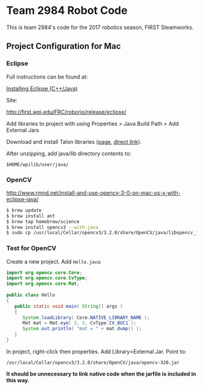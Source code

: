 # Team 2984 Robot Code

This is team 2984's code for the 2017 robotics season, FIRST Steamworks.

## Project Configuration for Mac

### Eclipse

Full instructions can be found at:

[Installing Eclipse (C++/Java)](https://wpilib.screenstepslive.com/s/4485/m/13503/l/599679-installing-eclipse-c-java)

Site:

http://first.wpi.edu/FRC/roborio/release/eclipse/

Add libraries to project with using Properties > Java Build Path > Add External Jars

Download and install Talon libraries ([page](http://www.ctr-electronics.com/hro.html#product_tabs_technical_resources), [direct link](http://www.ctr-electronics.com//downloads/lib/CTRE_FRCLibs_NON-WINDOWS_v4.4.1.10.zip)).

After unzipping, add java/lib directory contents to:

`$HOME/wpilib/user/java/`

### OpenCV

http://www.rmnd.net/install-and-use-opencv-3-0-on-mac-os-x-with-eclipse-java/

```bash
$ brew update
$ brew install ant
$ brew tap homebrew/science
$ brew install opencv3 --with-java
$ sudo cp /usr/local/Cellar/opencv3/3.2.0/share/OpenCV/java/libopencv_java320.dylib /Library/Java/Extensions/
```

### Test for OpenCV

Create a new project. Add `Hello.java`:

```java
import org.opencv.core.Core;
import org.opencv.core.CvType;
import org.opencv.core.Mat;
 
public class Hello
{
   public static void main( String[] args )
   {
      System.loadLibrary( Core.NATIVE_LIBRARY_NAME );
      Mat mat = Mat.eye( 3, 3, CvType.CV_8UC1 );
      System.out.println( "mat = " + mat.dump() );
   }
}
```

In project, right-click then properties. Add Library>External Jar. Point to:

`/usr/local/Cellar/opencv3/3.2.0/share/OpenCV/java/opencv-320.jar`

**It should be unnecessary to link native code when the jarfile is included in this way.**